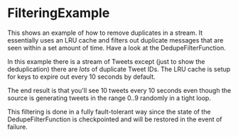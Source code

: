 # FilteringExample

This shows an example of how to remove duplicates in a stream.  It essentially uses an LRU cache and filters out duplicate messages that are seen within a set amount of time.  Have a look at the DedupeFilterFunction.

In this example there is a stream of Tweets except (just to show the deduplication) there are *lots* of duplicate Tweet IDs.  The LRU cache is setup for keys to expire out every 10 seconds by default.

The end result is that you'll see 10 tweets every 10 seconds even though the source is generating tweets in the range 0..9 randomly in a tight loop.

This filtering is done in a fully fault-tolerant way since the state of the DedupeFilterFunction is checkpointed and will be restored in the event of failure.
